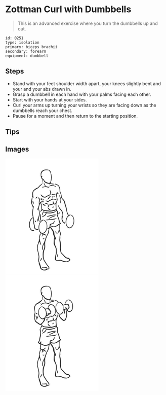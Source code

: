 # Zottman Curl with Dumbbells
> This is an advanced exercise where you turn the dumbbells up and out.

``` 
id: 0251 
type: isolation 
primary: biceps brachii 
secondary: forearm 
equipment: dumbbell 
``` 

## Steps

 - Stand with your feet shoulder width apart, your knees slightly bent and your and your abs drawn in.
 - Grasp a dumbbell in each hand with your palms facing each other.
 - Start with your hands at your sides.
 - Curl your arms up turning your wrists so they are facing down as the dumbbells reach your chest.
 - Pause for a moment and then return to the starting position.

## Tips


## Images

<svg width="221pt" height="275pt" viewBox="0 0 221 275" xmlns="http://www.w3.org/2000/svg">
  <g fill="#FFF">
    <path d="M0 0h221v275H0V0m85.7 30.7c-2.94 3.85-1.68 8.95-1.25 13.37.14 2.17 1.83 3.7 3.06 5.33-.43 3.42.72 7.12-.7 10.35-2.3 1.67-4.87 3.06-6.62 5.35-1.34 1.41-2.29 3.41-4.31 3.94-3.66 1.27-6.59 3.91-9.41 6.45-3.09 3.41-2.62 8.33-2.27 12.57-1.43 5.2-2.82 10.51-2.79 15.95.01 5.25 4.94 9.5 3.61 14.88-1.43 6.65-1.72 13.71.36 20.25-4.17 1.92-6.71 6.02-7.9 10.31-2.28 6.37-1.51 13.94 2.66 19.37 1.92 2.44 6.8 4.27 8.56.68-2.51.04-5.5.3-7.3-1.86-3.73-4.27-3.88-10.47-2.98-15.78.73-4.79 3.68-8.73 7.44-11.62.4 2.52 1.03 5.05.73 7.62-.99 5.5 2 10.54 2.02 16.01.6 4.8 6.54 4.85 10.2 5.45-1.2-3.53-5.7-2.26-8-4.37-1.08-2.88-.54-6.16-1.73-9.04-.92-2.19-1.07-4.54-.85-6.88.67-6.55-2.81-12.59-2.8-19.1-.4-6.08 1.51-11.92 2.3-17.88-.42.36-1.27 1.07-1.7 1.43-1.06-4.15-3.69-8.1-2.87-12.53.54-3.35.96-6.72 1.67-10.04.55.72 1.65 2.15 2.2 2.86-.46-5.02-2.5-10.33-.43-15.23 2.7-4.15 7.38-6.15 11.44-8.61 2.85-3.41 6.18-6.34 9.44-9.33.45-3.78 1.2-7.55.92-11.38 2.08 1.86 2.91 4.59 4.63 6.71 3.24 2.73 7.57 3.93 11.77 3.86.27 2.06 1.07 4.11.67 6.2-3.17 2.69-6.93-.86-10.57-.2.95-3.39-1.9-5.81-3.6-8.35-.17-.14-.51-.41-.68-.55 1.24 2.95 2.31 5.98 3.7 8.87-2.7.54-5.39 1.15-8.04 1.92 2.16 1.39 4.63.28 6.91-.04 3.02-.77 5.94.6 8.85 1.21 2 .22 2.87-1.84 3.84-3.18 2.6-.91 5.25-1.71 8.01-1.91 1.76 1.18 3.5 2.85 5.71 2.97l.19-.48-.02-.58c-1.54-.62-3.06-1.26-4.66-1.68-.23-.52-.71-1.57-.94-2.09-2.74.22-5.38 1.02-7.93 2-.03-1.38-.07-2.76-.12-4.14 3.03 1.01 6.23 1.75 9.4.83-2.39-1.64-5.46-1.24-8.16-1.85 1.56-4.05 2.17-8.38 2.76-12.66.55-4.28-1.24-8.35-1.8-12.52-.39-4.05-4.31-7.07-8.22-7.29-5.05-.86-11.17.04-14.4 4.43m30.51 30.55c3.17-.39 5.94 1.29 8.46 2.98 3.85 3.39 4.29 8.8 4.08 13.61 1.01 3.73 3.56 7.11 3.3 11.17-.71 6.2 6.35 8.85 7.37 14.49 1.65 7.25 4.78 14.13 5.69 21.55.44 3.05 1.85 5.82 3.08 8.6l-1.23.45c.79-.07 2.37-.19 3.15-.25-8.13 6.9-9.56 20.68-2.88 29 2.31 2.59 6.64 3.15 9.33.82 6.22-5.37 7.81-14.54 5.99-22.26-.87-3.4-2.87-7.27-6.61-8.06-1.75-.31-4.21-1.12-5.27.97-1.97-3.9-4.35-7.79-4.6-12.27-.19-6.2-3.09-11.8-4.16-17.84-.71-3.47-2.63-6.52-5.35-8.77-3.22-2.51-2.81-6.88-3.75-10.46-.6-3.42-3.14-6.33-2.71-9.95.15-3.4-.49-6.87-2.5-9.68-1.62-3.4-5.55-4.34-8.68-5.77-.9.56-1.8 1.12-2.71 1.67m-10.92 12.52c.32 3.82 2.58 7.5.63 11.26-3.67 1.01-6.75 3.16-9.99 5.01-4.78 2.23-8.3-2.54-11.72-5.02-.02 3.98 4.48 6.39 7.83 7.34 4.83 1.13 7.57-3.59 11.81-4.59 3.24-.6 3.89-4.24 5.2-6.73-.96-2.56-1.96-5.16-3.76-7.27m14.76 11.45c.45 4.64 2.53 9.13 1.83 13.84-.66 2.73-2.24 5.1-3.59 7.52l-2.81.27c-.53-2.43-1.51-4.72-2.61-6.94.09 2.73.07 5.49-.91 8.08-3.04-.03-6.26-.21-8.74 1.87-.99-.56-1.98-1.12-2.96-1.68-.09.5-.25 1.52-.34 2.02l1.1-1.1c.09 1.26.17 2.51.24 3.77l-1.42-.22c1.16.88 2.35 1.75 3.54 2.6-.33-1.36-.66-2.72-1.02-4.07 3.72-.87 7.73-.84 11.11-2.82 1.16-.7 2.46.28 3.67.42.48-.46 1.44-1.37 1.93-1.82.08 4.28.7 8.53.89 12.81-4.17 2.35-8.99 2.8-13.52 4.06.17-.63.53-1.91.71-2.55-2.83-1.39-4.58-4.03-6.65-6.27.01 3.31 2.58 7.41 6.21 7.04-.68.51-1.36 1.02-2.05 1.53-5.7-2.08-12.92.38-17.49-4.39-.25-4.82-.02-9.87-2.61-14.17.49-.52.98-1.04 1.49-1.55 1.96-.04 3.93-.08 5.89-.02-.77-.9-1.54-1.8-2.32-2.68-1.71 1.24-3.66 1.05-5.56.5l.67 1.5c-.68.12-2.04.36-2.71.48.8 2.72 2.35 5.13 3.17 7.84.39 3.04.07 6.13.64 9.16-1.21 2.43-2.65 4.73-3.93 7.12 1.62-1.47 3.13-3.09 5.03-4.21-.19-.52-.56-1.56-.74-2.08 5.43 4.33 12.54 3.31 18.95 4.6 4.9 0 9.76-1.49 14.38-3.06 1.13 1.17 2.3 2.29 3.51 3.39-.01 2.84-.65 5.6-1.15 8.38 1.23 2.18 2.21 4.49 3.17 6.8 1.84 3.96 1.23 8.76 4.2 12.23-4.12 1.68-6.96 5.56-11.35 6.7-3.53 1.41-7.12-.36-10.57-1.08 1.47 2.15 4.02 3.54 6.66 3.38 5.3.01 10.11-2.79 14.03-6.14.13 4.53.35 9.06.57 13.59l-1.92-.36c-.6 2.28-1.07 4.77-2.85 6.48-3.11.35-4.2-3.13-5.6-5.23.54 2.33.98 5.36 3.31 6.58 3.36.75 5.1-2.85 6.44-5.24 1.09 2.26 2.65 4.7 1.68 7.31-1.39 4.42-.92 9.07-1.61 13.6.85 5.3 2.02 10.62 1.49 16.03-.64 4.96.71 9.84 2.05 14.56 2.2 2.71 5.25 4.69 7.17 7.68 2.47 3.67 6.63 6.07 11.1 6.06.79 1.03 1.56 2.07 2.32 3.13-2.02 1.1-3.94 2.48-6.19 3.1-2.51-.23-5.02-.54-7.51-.92-2.76-1.02-5.38-2.93-8.47-2.56-3.32.33-6.69.88-9.91-.29-.11-3.9-.25-7.89.87-11.67 1.43-4.57 1.04-9.46.68-14.16-.17-3.34-2.27-6.09-3.35-9.15-1.21-5.05-1.7-10.27-1.24-15.46.44.6 1.31 1.79 1.74 2.39.36-.19 1.09-.57 1.45-.76.12-4.69-3.93-8.22-3.82-12.93-.05-6.31-5.14-10.81-8.31-15.79-.31-.04-.93-.11-1.23-.14.06-1.64.2-3.27.4-4.88.95-.77 2.01-1.36 3.05-1.99 4.83.53 6.36-4.93 6.98-8.7-1.71 1.98-3.1 4.22-4.4 6.49-2.46.49-4.86 1.26-7.25 2.05-.5 2.43-.33 5.02-1.22 7.34-1.61 1.54-3.71 2.4-5.58 3.56 1.21-6.06.9-12.99-3.05-18.04-1.54-2.25-4.51-2.36-6.85-3.21-7.48 2.86-10.38 11.82-10.08 19.21-.1 6.04 2.79 13.86 9.72 14.51-1.42 2.06-2.12 4.49-1.75 6.99.52-1.15 1.02-2.32 1.51-3.49 1.81-.48 3.63-.97 5.43-1.52.83 1.05 1.69 2.08 2.58 3.11-.56-1.95-1.28-3.84-2.04-5.71-1.34.68-2.7 1.33-4.06 1.97-.57-.57-1.15-1.13-1.72-1.69 5.73-.8 8.66-6.41 10.23-11.37 1.4-.01 2.81-.03 4.21-.08-1.04 4.53-1.38 9.38-3.84 13.44-4.26 6.76-4.91 15.13-9.18 21.89-2.5 4.37-2.65 9.53-2.67 14.43 2.45-.73 1.55-3.51 1.84-5.42-.09-3.46 1.43-6.67 3-9.66.17 2.52.48 5.06.43 7.61-.13 4.97-3.74 9.08-3.72 14.08-.64 7.64-.12 16.04 4.91 22.25 2.53 5.42 7.52 9.17 9.74 14.77-1.38.18-2.77.29-4.16.34-.47-1.21-.96-2.41-1.46-3.61-3.23.44-6.46.94-9.73.68-.51.33-1.52.99-2.02 1.32 3.56.67 7.19.65 10.74-.1.5.79.99 1.58 1.48 2.39-4.15 3.08-11.17 2.33-13.37-2.68-.88-5.99-4.12-11.28-5.15-17.23.24-3.58 1.3-7.15.61-10.74-.55-6.32-3.43-12.18-3.73-18.52-.07-5.3 1.92-10.31 3.94-15.11 1.58 2.73 1.87 6.34 4.54 8.34-1.44-5.33-3.12-10.62-3.79-16.12.18-3.72 1.82-7.13 2.55-10.72-.23-.46-.68-1.4-.9-1.87-2.84 5.75-2.99 12.2-3.62 18.44-1.61 5.33-3.92 10.54-4.51 16.13.47 6.81 3.27 13.2 3.98 19.97.58 4.98-2.17 9.98.44 14.68-.81 4.7 3.34 8.42 2.97 13.18 2.71 6.19 12.7 8.39 17.62 3.62l4.22-.48c.08-1.61.12-3.22.11-4.82-1.74-2.42-3.29-4.99-5.43-7.08-2.28-3.07-3.84-6.62-6.16-9.66-2.57-5.8-1.98-12.37-1.4-18.51.34-3.53 2.27-6.59 3.15-9.96.67-4.32-.17-8.69.07-13.03.63-5.03 2.79-9.68 4.14-14.53 1.77-3.29 4.02-6.42 4.58-10.22 1.24-3.6-.18-7.98 2.84-10.86 2.28 2.7 4.03 5.77 5.9 8.75 1.93 2.89.68 6.7 2.26 9.73.79 1.99 2.42 3.92 1.66 6.18-.97 4.41-1.19 8.94-1.25 13.45 1.32 5.06 5.11 9.27 5.49 14.63 1.47 8.14-3.46 15.72-2.16 23.9 3.18 2.62 7.28 2.29 11.12 1.87 4.42-.75 7.53 3.62 11.88 3.27 4.92.75 10.73-.84 13.45-5.24-1.17-1.56-2.21-3.29-3.78-4.49-2.29-.63-4.91-.44-6.8-2.1-3.82-2.86-6.18-7.22-10.27-9.8-3.54-9.45-.15-19.87-3.18-29.43-.67-2.08-.17-4.25.26-6.32-1.24-3.01.34-5.92.93-8.85.74-3.15-2.03-5.74-1.76-8.84.2-4.65-.09-9.31-.94-13.89 1.12-.61 2.23-1.23 3.34-1.86-.94-1.49-1.92-2.93-3.01-4.3-.6-6.02-3.65-11.3-5.37-17 .21-2.63 2.06-5.32.75-7.92-1.27-1.77-3.42-3.26-2.87-5.75-.16-.36-.46-1.08-.61-1.44 0-3.96-.29-7.93.09-11.88.64-2.76 2.08-5.25 2.73-8.01-.34-5.04-2.85-9.94-1.5-15.07 1.34.55 2.69 1.1 4.04 1.64l-.24-1.5c-1.48-1.11-2.61-2.54-3.39-4.22-.87 2.16-1.78 4.29-2.77 6.4m-10.93-2.19c.04.38.13 1.16.18 1.54 3.08 2.8 7.26.86 10.66-.13-1.89-1.53-4.12-.24-6.13.19-1.57-.56-3.11-1.18-4.71-1.6m21.82 13.93c-.06 3.26-.85 6.47-.63 9.74 4.22-6.8.86-14.59-2.19-21.07-.38 4.05 2.13 7.49 2.82 11.33m-17.42-8.46c-1.13 1.01-2.35 1.94-3.84 2.34.68.43 1.37.86 2.06 1.3.16.83.49 2.49.66 3.32-2.38.88-5.1 1.23-6.85 3.27-.49.1-1.45.31-1.94.42-.71.78-1.45 1.54-2.21 2.26-2.01-.58-3.81-1.66-5.7-2.5 1.03 2.53 3.35 3.9 5.86 4.65 1.27-1.78 3.02-3.02 5.02-3.85 2.16-1.13 4.48-1.87 6.67-2.93 2.79.33 5.58.7 8.36 1.09-2-2.52-5.16-2.81-8.14-2.44-.01-1.76-.97-3.2-1.99-4.54 1.04-.52 2.07-1.04 3.09-1.58 1.21.4 2.42.78 3.63 1.17-.86-.82-1.72-1.62-2.59-2.43-.52.12-1.56.34-2.09.45m-14.45 8.61c1.56-.7 3.08-1.49 4.61-2.27 1.26-2.28 2.91-4.29 4.61-6.25-4.83.24-5.81 5.96-9.22 8.52m-26.43-5.37c-.22 1.15-.39 2.32-.51 3.49 1.72-1.55 3.48-3.05 5.01-4.78-1.52.33-3.08.63-4.5 1.29m5.56.64c.07 2.31 2.32 4.17 1.61 6.6-.53 3.32-.4 6.66-.3 10 .14 4.9-3.93 8.69-3.82 13.61.54-.9 1.62-2.69 2.16-3.59 2.64 5.95 2.89 13 .63 19.11-1.27 4.47-.26 9.77 2.85 13.28-.22-3.5-1.62-6.84-1.54-10.37.47-3.37 2.09-6.56 1.81-10.03.14-4.76-.99-9.42-2.59-13.87 1.65-3.35 1.88-7.16 3.34-10.56-.32-.46-.97-1.37-1.29-1.83.22-3.19 1.19-6.47.26-9.63-.44-1.42-1.19-3.84-3.12-2.72m5.65 2.49c.05.7.16 2.12.21 2.83 2.74 1.76 5.89 1.52 8.9.62-.6-.58-1.19-1.15-1.78-1.73-2.32 1.22-5.18 1.05-6.38-1.62.84-.22 2.51-.67 3.35-.89-1.53-1.22-2.98-.22-4.3.79m-17.37 13.62c1.1-2.87 1.2-6.54-1.86-8.27.16 2.8.02 5.95 1.86 8.27m28.05-2.89c.07.41.19 1.22.25 1.63 2.35.75 4.9.47 5.93-2.1-2.06.18-4.11.36-6.18.47m1.66 5.2c-2.63-1.25-5.16-2.69-7.64-4.22-.28 3.74 4.67 6.41 7.64 4.22m31.65 7.34c2.12 2.62 4.59 5 6.2 8 1.52 3.29 1.81 7.05 1.33 10.62-.42-.07-1.27-.2-1.69-.27.28 2.18-.23 4.34-.37 6.51.5 2.74 1.47 5.43 2.82 7.86 1.66 1.13 3.46 2.08 4.87 3.55.47-.83.93-1.66 1.4-2.49-1.41-.54-2.82-1.05-4.24-1.54-.94-2.19-1.89-4.37-3.04-6.45.46-4.34 2.61-8.45 1.93-12.91-.11-5.55-4.13-9.71-7.61-13.58-1.66-2.8-2.94-5.83-4.83-8.5.6 3.2 1.6 6.38 3.23 9.2m-15.31-1.16c1.2-.39 2.37-1.89 1.93-3.18-1.53-.91-3.86 2.52-1.93 3.18m-13.65 10.61c-3.05-.82-6.07-1.71-9.16-2.33-1.29 3.02-3.36 6.29-1.69 9.59.72-2.72 1.48-5.43 2.7-7.97 1.86.58 3.73 1.12 5.6 1.67-.69 1.73-1.29 3.65-2.8 4.87-2.28 1.99-5.59 2.77-7.16 5.53 4.72-1.64 10.93-3.86 11.25-9.76 3.68.84 7.5 1.15 11.22.41 4.15-.93 9.1-1.32 11.54-5.33-6.74 2.79-14.2 4.68-21.5 3.32m26.06 4.72c2.07-1.4 5.22-2.56 5.2-5.51-2.35 1.15-4.45 2.9-5.2 5.51m-42.36-2.05c.28 6.13-.13 12.23-.41 18.35 1.47-2.27 2.43-4.89 2.24-7.62-.18-3.59.56-7.67-1.83-10.73m19.2 5.53c-1.45.35-2.52 1.41-3.59 2.37 5.66-.85 11.04-3.03 16.73-3.64 1.71-.32 4.18.43 4.84-1.87-6.12-.06-12.19 1.23-17.98 3.14m.57 7.17c3.07-.99 5.75-2.84 8.75-3.99 3.01-1.33 6.42-1.99 8.86-4.34-6.35 1.19-13.16 3.42-17.61 8.33m-6.78 2.09c4.28 2.33 8.97-.35 13.48-.06 4.44-.56 9.83-.06 12.84-4.07-8.55 2.64-17.6 2.31-26.32 4.13m-19.99-2.88c-.23 2.83.39 5.57 1.89 7.99-.14-2.71-.51-5.39-.85-8.08-.26.03-.78.07-1.04.09m-4.79 4.96c-.71.95-.72 2.88.48 3.45 1.9-.14 1.46-4.37-.48-3.45m18.25 41.77c.01.59.04 1.79.05 2.39 1.53-.2 3.09-.49 4.28-1.56-1.44-.31-2.88-.58-4.33-.83m34.42 37.15c-.93 3.09-.75 6.51 2 8.57-.33-1.53-.74-3.04-1.15-4.54.03-1.4-.04-2.82-.85-4.03M82.4 242.98c2.2-1.01 3.42-3.13 4.05-5.38.56-.97 1.1-1.94 1.62-2.92-3.71.89-4.5 5.2-5.67 8.3z"/>
    <path d="M88.68 30.7c3.57-3.31 8.75-3.27 13.31-3.07 2.98 2.28 5.59 5.24 5.58 9.22 2.12 6.22 1.15 12.83-.86 18.93-2.44 4.1-7.1.75-10.26-.48-2.69-.82-3.78-3.5-5.1-5.69-1.68-1.42-3.57-2.59-5.05-4.25.58-1.41 1.16-2.82 1.73-4.24-.7.12-2.1.36-2.79.48-.29-3.87.26-8.27 3.44-10.9zM147.3 139.44c1.76-2.81 4.82-4.31 7.55-5.98 2.52 1.73 5.16 3.7 6.04 6.79 2.17 6.51 1.3 14.28-2.95 19.77-1.75 2.13-4.78 4.22-7.56 2.7-3.67-1.78-5.32-5.96-5.62-9.8-.34-4.58.09-9.48 2.54-13.48zM90.42 145.72c3.28 1.71 6.09 4.42 6.98 8.13 1.51 6.01.95 12.87-2.52 18.14-1.98 2.88-5.81 5.36-9.3 3.56-3.89-2.39-5.02-7.29-5.3-11.53.03-4.51.81-9.27 3.5-13.01 1.66-2.37 4.24-3.79 6.64-5.29z"/>
  </g>
  <g fill="#333">
    <path d="M85.7 30.7c3.23-4.39 9.35-5.29 14.4-4.43 3.91.22 7.83 3.24 8.22 7.29.56 4.17 2.35 8.24 1.8 12.52-.59 4.28-1.2 8.61-2.76 12.66 2.7.61 5.77.21 8.16 1.85-3.17.92-6.37.18-9.4-.83.05 1.38.09 2.76.12 4.14 2.55-.98 5.19-1.78 7.93-2 .23.52.71 1.57.94 2.09 1.6.42 3.12 1.06 4.66 1.68l.02.58-.19.48c-2.21-.12-3.95-1.79-5.71-2.97-2.76.2-5.41 1-8.01 1.91-.97 1.34-1.84 3.4-3.84 3.18-2.91-.61-5.83-1.98-8.85-1.21-2.28.32-4.75 1.43-6.91.04 2.65-.77 5.34-1.38 8.04-1.92-1.39-2.89-2.46-5.92-3.7-8.87.17.14.51.41.68.55 1.7 2.54 4.55 4.96 3.6 8.35 3.64-.66 7.4 2.89 10.57.2.4-2.09-.4-4.14-.67-6.2-4.2.07-8.53-1.13-11.77-3.86-1.72-2.12-2.55-4.85-4.63-6.71.28 3.83-.47 7.6-.92 11.38-3.26 2.99-6.59 5.92-9.44 9.33-4.06 2.46-8.74 4.46-11.44 8.61-2.07 4.9-.03 10.21.43 15.23-.55-.71-1.65-2.14-2.2-2.86-.71 3.32-1.13 6.69-1.67 10.04-.82 4.43 1.81 8.38 2.87 12.53.43-.36 1.28-1.07 1.7-1.43-.79 5.96-2.7 11.8-2.3 17.88-.01 6.51 3.47 12.55 2.8 19.1-.22 2.34-.07 4.69.85 6.88 1.19 2.88.65 6.16 1.73 9.04 2.3 2.11 6.8.84 8 4.37-3.66-.6-9.6-.65-10.2-5.45-.02-5.47-3.01-10.51-2.02-16.01.3-2.57-.33-5.1-.73-7.62-3.76 2.89-6.71 6.83-7.44 11.62-.9 5.31-.75 11.51 2.98 15.78 1.8 2.16 4.79 1.9 7.3 1.86-1.76 3.59-6.64 1.76-8.56-.68-4.17-5.43-4.94-13-2.66-19.37 1.19-4.29 3.73-8.39 7.9-10.31-2.08-6.54-1.79-13.6-.36-20.25 1.33-5.38-3.6-9.63-3.61-14.88-.03-5.44 1.36-10.75 2.79-15.95-.35-4.24-.82-9.16 2.27-12.57 2.82-2.54 5.75-5.18 9.41-6.45 2.02-.53 2.97-2.53 4.31-3.94 1.75-2.29 4.32-3.68 6.62-5.35 1.42-3.23.27-6.93.7-10.35-1.23-1.63-2.92-3.16-3.06-5.33-.43-4.42-1.69-9.52 1.25-13.37m2.98 0c-3.18 2.63-3.73 7.03-3.44 10.9.69-.12 2.09-.36 2.79-.48-.57 1.42-1.15 2.83-1.73 4.24 1.48 1.66 3.37 2.83 5.05 4.25 1.32 2.19 2.41 4.87 5.1 5.69 3.16 1.23 7.82 4.58 10.26.48 2.01-6.1 2.98-12.71.86-18.93.01-3.98-2.6-6.94-5.58-9.22-4.56-.2-9.74-.24-13.31 3.07z"/>
    <path d="M116.21 61.25c.91-.55 1.81-1.11 2.71-1.67 3.13 1.43 7.06 2.37 8.68 5.77 2.01 2.81 2.65 6.28 2.5 9.68-.43 3.62 2.11 6.53 2.71 9.95.94 3.58.53 7.95 3.75 10.46 2.72 2.25 4.64 5.3 5.35 8.77 1.07 6.04 3.97 11.64 4.16 17.84.25 4.48 2.63 8.37 4.6 12.27 1.06-2.09 3.52-1.28 5.27-.97 3.74.79 5.74 4.66 6.61 8.06 1.82 7.72.23 16.89-5.99 22.26-2.69 2.33-7.02 1.77-9.33-.82-6.68-8.32-5.25-22.1 2.88-29-.78.06-2.36.18-3.15.25l1.23-.45c-1.23-2.78-2.64-5.55-3.08-8.6-.91-7.42-4.04-14.3-5.69-21.55-1.02-5.64-8.08-8.29-7.37-14.49.26-4.06-2.29-7.44-3.3-11.17.21-4.81-.23-10.22-4.08-13.61-2.52-1.69-5.29-3.37-8.46-2.98m31.09 78.19c-2.45 4-2.88 8.9-2.54 13.48.3 3.84 1.95 8.02 5.62 9.8 2.78 1.52 5.81-.57 7.56-2.7 4.25-5.49 5.12-13.26 2.95-19.77-.88-3.09-3.52-5.06-6.04-6.79-2.73 1.67-5.79 3.17-7.55 5.98zM105.29 73.77c1.8 2.11 2.8 4.71 3.76 7.27-1.31 2.49-1.96 6.13-5.2 6.73-4.24 1-6.98 5.72-11.81 4.59-3.35-.95-7.85-3.36-7.83-7.34 3.42 2.48 6.94 7.25 11.72 5.02 3.24-1.85 6.32-4 9.99-5.01 1.95-3.76-.31-7.44-.63-11.26z"/>
    <path d="M120.05 85.22c.99-2.11 1.9-4.24 2.77-6.4.78 1.68 1.91 3.11 3.39 4.22l.24 1.5c-1.35-.54-2.7-1.09-4.04-1.64-1.35 5.13 1.16 10.03 1.5 15.07-.65 2.76-2.09 5.25-2.73 8.01-.38 3.95-.09 7.92-.09 11.88.15.36.45 1.08.61 1.44-.55 2.49 1.6 3.98 2.87 5.75 1.31 2.6-.54 5.29-.75 7.92 1.72 5.7 4.77 10.98 5.37 17 1.09 1.37 2.07 2.81 3.01 4.3-1.11.63-2.22 1.25-3.34 1.86.85 4.58 1.14 9.24.94 13.89-.27 3.1 2.5 5.69 1.76 8.84-.59 2.93-2.17 5.84-.93 8.85-.43 2.07-.93 4.24-.26 6.32 3.03 9.56-.36 19.98 3.18 29.43 4.09 2.58 6.45 6.94 10.27 9.8 1.89 1.66 4.51 1.47 6.8 2.1 1.57 1.2 2.61 2.93 3.78 4.49-2.72 4.4-8.53 5.99-13.45 5.24-4.35.35-7.46-4.02-11.88-3.27-3.84.42-7.94.75-11.12-1.87-1.3-8.18 3.63-15.76 2.16-23.9-.38-5.36-4.17-9.57-5.49-14.63.06-4.51.28-9.04 1.25-13.45.76-2.26-.87-4.19-1.66-6.18-1.58-3.03-.33-6.84-2.26-9.73-1.87-2.98-3.62-6.05-5.9-8.75-3.02 2.88-1.6 7.26-2.84 10.86-.56 3.8-2.81 6.93-4.58 10.22-1.35 4.85-3.51 9.5-4.14 14.53-.24 4.34.6 8.71-.07 13.03-.88 3.37-2.81 6.43-3.15 9.96-.58 6.14-1.17 12.71 1.4 18.51 2.32 3.04 3.88 6.59 6.16 9.66 2.14 2.09 3.69 4.66 5.43 7.08.01 1.6-.03 3.21-.11 4.82l-4.22.48c-4.92 4.77-14.91 2.57-17.62-3.62.37-4.76-3.78-8.48-2.97-13.18-2.61-4.7.14-9.7-.44-14.68-.71-6.77-3.51-13.16-3.98-19.97.59-5.59 2.9-10.8 4.51-16.13.63-6.24.78-12.69 3.62-18.44.22.47.67 1.41.9 1.87-.73 3.59-2.37 7-2.55 10.72.67 5.5 2.35 10.79 3.79 16.12-2.67-2-2.96-5.61-4.54-8.34-2.02 4.8-4.01 9.81-3.94 15.11.3 6.34 3.18 12.2 3.73 18.52.69 3.59-.37 7.16-.61 10.74 1.03 5.95 4.27 11.24 5.15 17.23 2.2 5.01 9.22 5.76 13.37 2.68-.49-.81-.98-1.6-1.48-2.39-3.55.75-7.18.77-10.74.1.5-.33 1.51-.99 2.02-1.32 3.27.26 6.5-.24 9.73-.68.5 1.2.99 2.4 1.46 3.61 1.39-.05 2.78-.16 4.16-.34-2.22-5.6-7.21-9.35-9.74-14.77-5.03-6.21-5.55-14.61-4.91-22.25-.02-5 3.59-9.11 3.72-14.08.05-2.55-.26-5.09-.43-7.61-1.57 2.99-3.09 6.2-3 9.66-.29 1.91.61 4.69-1.84 5.42.02-4.9.17-10.06 2.67-14.43 4.27-6.76 4.92-15.13 9.18-21.89 2.46-4.06 2.8-8.91 3.84-13.44-1.4.05-2.81.07-4.21.08-1.57 4.96-4.5 10.57-10.23 11.37.57.56 1.15 1.12 1.72 1.69 1.36-.64 2.72-1.29 4.06-1.97.76 1.87 1.48 3.76 2.04 5.71-.89-1.03-1.75-2.06-2.58-3.11-1.8.55-3.62 1.04-5.43 1.52-.49 1.17-.99 2.34-1.51 3.49-.37-2.5.33-4.93 1.75-6.99-6.93-.65-9.82-8.47-9.72-14.51-.3-7.39 2.6-16.35 10.08-19.21 2.34.85 5.31.96 6.85 3.21 3.95 5.05 4.26 11.98 3.05 18.04 1.87-1.16 3.97-2.02 5.58-3.56.89-2.32.72-4.91 1.22-7.34 2.39-.79 4.79-1.56 7.25-2.05 1.3-2.27 2.69-4.51 4.4-6.49-.62 3.77-2.15 9.23-6.98 8.7-1.04.63-2.1 1.22-3.05 1.99-.2 1.61-.34 3.24-.4 4.88.3.03.92.1 1.23.14 3.17 4.98 8.26 9.48 8.31 15.79-.11 4.71 3.94 8.24 3.82 12.93-.36.19-1.09.57-1.45.76-.43-.6-1.3-1.79-1.74-2.39-.46 5.19.03 10.41 1.24 15.46 1.08 3.06 3.18 5.81 3.35 9.15.36 4.7.75 9.59-.68 14.16-1.12 3.78-.98 7.77-.87 11.67 3.22 1.17 6.59.62 9.91.29 3.09-.37 5.71 1.54 8.47 2.56 2.49.38 5 .69 7.51.92 2.25-.62 4.17-2 6.19-3.1-.76-1.06-1.53-2.1-2.32-3.13-4.47.01-8.63-2.39-11.1-6.06-1.92-2.99-4.97-4.97-7.17-7.68-1.34-4.72-2.69-9.6-2.05-14.56.53-5.41-.64-10.73-1.49-16.03.69-4.53.22-9.18 1.61-13.6.97-2.61-.59-5.05-1.68-7.31-1.34 2.39-3.08 5.99-6.44 5.24-2.33-1.22-2.77-4.25-3.31-6.58 1.4 2.1 2.49 5.58 5.6 5.23 1.78-1.71 2.25-4.2 2.85-6.48l1.92.36c-.22-4.53-.44-9.06-.57-13.59-3.92 3.35-8.73 6.15-14.03 6.14-2.64.16-5.19-1.23-6.66-3.38 3.45.72 7.04 2.49 10.57 1.08 4.39-1.14 7.23-5.02 11.35-6.7-2.97-3.47-2.36-8.27-4.2-12.23-.96-2.31-1.94-4.62-3.17-6.8.5-2.78 1.14-5.54 1.15-8.38-1.21-1.1-2.38-2.22-3.51-3.39-4.62 1.57-9.48 3.06-14.38 3.06-6.41-1.29-13.52-.27-18.95-4.6.18.52.55 1.56.74 2.08-1.9 1.12-3.41 2.74-5.03 4.21 1.28-2.39 2.72-4.69 3.93-7.12-.57-3.03-.25-6.12-.64-9.16-.82-2.71-2.37-5.12-3.17-7.84.67-.12 2.03-.36 2.71-.48l-.67-1.5c1.9.55 3.85.74 5.56-.5.78.88 1.55 1.78 2.32 2.68-1.96-.06-3.93-.02-5.89.02-.51.51-1 1.03-1.49 1.55 2.59 4.3 2.36 9.35 2.61 14.17 4.57 4.77 11.79 2.31 17.49 4.39.69-.51 1.37-1.02 2.05-1.53-3.63.37-6.2-3.73-6.21-7.04 2.07 2.24 3.82 4.88 6.65 6.27-.18.64-.54 1.92-.71 2.55 4.53-1.26 9.35-1.71 13.52-4.06-.19-4.28-.81-8.53-.89-12.81-.49.45-1.45 1.36-1.93 1.82-1.21-.14-2.51-1.12-3.67-.42-3.38 1.98-7.39 1.95-11.11 2.82.36 1.35.69 2.71 1.02 4.07-1.19-.85-2.38-1.72-3.54-2.6l1.42.22c-.07-1.26-.15-2.51-.24-3.77l-1.1 1.1c.09-.5.25-1.52.34-2.02.98.56 1.97 1.12 2.96 1.68 2.48-2.08 5.7-1.9 8.74-1.87.98-2.59 1-5.35.91-8.08 1.1 2.22 2.08 4.51 2.61 6.94l2.81-.27c1.35-2.42 2.93-4.79 3.59-7.52.7-4.71-1.38-9.2-1.83-13.84m-29.63 60.5c-2.4 1.5-4.98 2.92-6.64 5.29-2.69 3.74-3.47 8.5-3.5 13.01.28 4.24 1.41 9.14 5.3 11.53 3.49 1.8 7.32-.68 9.3-3.56 3.47-5.27 4.03-12.13 2.52-18.14-.89-3.71-3.7-6.42-6.98-8.13z"/>
    <path d="M109.12 83.03c1.6.42 3.14 1.04 4.71 1.6 2.01-.43 4.24-1.72 6.13-.19-3.4.99-7.58 2.93-10.66.13-.05-.38-.14-1.16-.18-1.54zM130.94 96.96c-.69-3.84-3.2-7.28-2.82-11.33 3.05 6.48 6.41 14.27 2.19 21.07-.22-3.27.57-6.48.63-9.74zM113.52 88.5c.53-.11 1.57-.33 2.09-.45.87.81 1.73 1.61 2.59 2.43-1.21-.39-2.42-.77-3.63-1.17-1.02.54-2.05 1.06-3.09 1.58 1.02 1.34 1.98 2.78 1.99 4.54 2.98-.37 6.14-.08 8.14 2.44-2.78-.39-5.57-.76-8.36-1.09-2.19 1.06-4.51 1.8-6.67 2.93-2 .83-3.75 2.07-5.02 3.85-2.51-.75-4.83-2.12-5.86-4.65 1.89.84 3.69 1.92 5.7 2.5.76-.72 1.5-1.48 2.21-2.26.49-.11 1.45-.32 1.94-.42 1.75-2.04 4.47-2.39 6.85-3.27-.17-.83-.5-2.49-.66-3.32-.69-.44-1.38-.87-2.06-1.3 1.49-.4 2.71-1.33 3.84-2.34z"/>
    <path d="M99.07 97.11c3.41-2.56 4.39-8.28 9.22-8.52-1.7 1.96-3.35 3.97-4.61 6.25-1.53.78-3.05 1.57-4.61 2.27zM72.64 91.74c1.42-.66 2.98-.96 4.5-1.29-1.53 1.73-3.29 3.23-5.01 4.78.12-1.17.29-2.34.51-3.49zM78.2 92.38c1.93-1.12 2.68 1.3 3.12 2.72.93 3.16-.04 6.44-.26 9.63.32.46.97 1.37 1.29 1.83-1.46 3.4-1.69 7.21-3.34 10.56 1.6 4.45 2.73 9.11 2.59 13.87.28 3.47-1.34 6.66-1.81 10.03-.08 3.53 1.32 6.87 1.54 10.37-3.11-3.51-4.12-8.81-2.85-13.28 2.26-6.11 2.01-13.16-.63-19.11-.54.9-1.62 2.69-2.16 3.59-.11-4.92 3.96-8.71 3.82-13.61-.1-3.34-.23-6.68.3-10 .71-2.43-1.54-4.29-1.61-6.6zM83.85 94.87c1.32-1.01 2.77-2.01 4.3-.79-.84.22-2.51.67-3.35.89 1.2 2.67 4.06 2.84 6.38 1.62.59.58 1.18 1.15 1.78 1.73-3.01.9-6.16 1.14-8.9-.62-.05-.71-.16-2.13-.21-2.83zM66.48 108.49c-1.84-2.32-1.7-5.47-1.86-8.27 3.06 1.73 2.96 5.4 1.86 8.27zM94.53 105.6c2.07-.11 4.12-.29 6.18-.47-1.03 2.57-3.58 2.85-5.93 2.1-.06-.41-.18-1.22-.25-1.63zM96.19 110.8c-2.97 2.19-7.92-.48-7.64-4.22 2.48 1.53 5.01 2.97 7.64 4.22zM127.84 118.14c-1.63-2.82-2.63-6-3.23-9.2 1.89 2.67 3.17 5.7 4.83 8.5 3.48 3.87 7.5 8.03 7.61 13.58.68 4.46-1.47 8.57-1.93 12.91 1.15 2.08 2.1 4.26 3.04 6.45 1.42.49 2.83 1 4.24 1.54-.47.83-.93 1.66-1.4 2.49-1.41-1.47-3.21-2.42-4.87-3.55a25.86 25.86 0 0 1-2.82-7.86c.14-2.17.65-4.33.37-6.51.42.07 1.27.2 1.69.27.48-3.57.19-7.33-1.33-10.62-1.61-3-4.08-5.38-6.2-8zM112.53 116.98c-1.93-.66.4-4.09 1.93-3.18.44 1.29-.73 2.79-1.93 3.18zM98.88 127.59c7.3 1.36 14.76-.53 21.5-3.32-2.44 4.01-7.39 4.4-11.54 5.33-3.72.74-7.54.43-11.22-.41-.32 5.9-6.53 8.12-11.25 9.76 1.57-2.76 4.88-3.54 7.16-5.53 1.51-1.22 2.11-3.14 2.8-4.87-1.87-.55-3.74-1.09-5.6-1.67-1.22 2.54-1.98 5.25-2.7 7.97-1.67-3.3.4-6.57 1.69-9.59 3.09.62 6.11 1.51 9.16 2.33z"/>
    <path d="M124.94 132.31c.75-2.61 2.85-4.36 5.2-5.51.02 2.95-3.13 4.11-5.2 5.51zM82.58 130.26c2.39 3.06 1.65 7.14 1.83 10.73.19 2.73-.77 5.35-2.24 7.62.28-6.12.69-12.22.41-18.35zM101.78 135.79c5.79-1.91 11.86-3.2 17.98-3.14-.66 2.3-3.13 1.55-4.84 1.87-5.69.61-11.07 2.79-16.73 3.64 1.07-.96 2.14-2.02 3.59-2.37zM102.35 142.96c4.45-4.91 11.26-7.14 17.61-8.33-2.44 2.35-5.85 3.01-8.86 4.34-3 1.15-5.68 3-8.75 3.99zM95.57 145.05c8.72-1.82 17.77-1.49 26.32-4.13-3.01 4.01-8.4 3.51-12.84 4.07-4.51-.29-9.2 2.39-13.48.06zM75.58 142.17c.26-.02.78-.06 1.04-.09.34 2.69.71 5.37.85 8.08-1.5-2.42-2.12-5.16-1.89-7.99zM70.79 147.13c1.94-.92 2.38 3.31.48 3.45-1.2-.57-1.19-2.5-.48-3.45zM89.04 188.9c1.45.25 2.89.52 4.33.83-1.19 1.07-2.75 1.36-4.28 1.56-.01-.6-.04-1.8-.05-2.39zM123.46 226.05c.81 1.21.88 2.63.85 4.03.41 1.5.82 3.01 1.15 4.54-2.75-2.06-2.93-5.48-2-8.57zM82.4 242.98c1.17-3.1 1.96-7.41 5.67-8.3-.52.98-1.06 1.95-1.62 2.92-.63 2.25-1.85 4.37-4.05 5.38z"/>
  </g>
</svg>

<svg width="221pt" height="275pt" viewBox="0 0 221 275" xmlns="http://www.w3.org/2000/svg">
  <g fill="#FFF">
    <path d="M0 0h221v275H0V0m85.29 31.35c-2.91 4.7-.7 10.37-.27 15.45.91 1.04 1.83 2.08 2.74 3.12-.3 3.22.22 6.73-1.1 9.72-3.97 1.47-6.52 5.08-10.36 6.78-4.44 2.05-7.33 6.64-7.93 11.41-1.1 4.13 2.27 7.92 1.27 12.04-1.66 6.48-1.6 13.46.72 19.77 1.66 3.33 5.61 4.38 8.16 6.88 1.98 2.16 4.98 1.93 7.65 1.85-.32 3.06-1.96 5.66-3.62 8.16-1.86 2.65-.36 5.91.13 8.75 1.35 5.88-1.87 11.42-1.98 17.26 0 2.95-2 5.2-3.43 7.6 1.24 1.41 2.48 2.82 3.74 4.22.49-.35 1.48-1.05 1.97-1.4-.46 3.43-.4 6.89-.06 10.32-.42.05-1.26.14-1.68.19.48.6.98 1.2 1.47 1.79.22.63.67 1.88.89 2.51l-1.2-.33c-2.06 5.59-2.41 11.52-2.95 17.39-1.61 5.34-3.92 10.56-4.52 16.15.45 6.81 3.26 13.21 3.96 19.98.59 4.98-2.15 9.98.45 14.69-.76 4.72 3.32 8.47 2.99 13.25 2.77 6.15 12.68 8.28 17.61 3.56 1.4-.15 2.8-.31 4.2-.47.09-1.6.13-3.19.13-4.78-1.81-2.65-3.6-5.3-5.84-7.61-2.04-3.23-3.92-6.57-6.06-9.74-2.66-8.45-2.15-18.05 1.5-26.14 1.39-3.73.6-7.78.6-11.65-.47-5.98 2.45-11.43 3.93-17.06 1.11-2.93 3.41-5.3 4.15-8.39 1.65-4.29.77-9.31 3.47-13.19 2.66 2.35 4.06 5.64 5.9 8.59 1.95 2.91.73 6.74 2.31 9.79.79 1.99 2.41 3.93 1.64 6.18-.97 4.42-1.2 8.94-1.24 13.45 1.32 5.07 5.13 9.27 5.49 14.65 1.47 8.12-3.47 15.7-2.17 23.86 4.89 4.41 11.78-.16 16.98 3.29 6.04 3.46 15.43 2.79 19.48-3.41-1.16-1.54-2.22-3.21-3.74-4.43-2.04-.68-4.4-.4-6.21-1.7-4.23-2.77-6.59-7.53-10.9-10.23-3.57-9.44-.17-19.87-3.19-29.42-.66-2.09-.17-4.25.24-6.33-1.18-3.02.33-5.91.94-8.85.74-3.13-1.98-5.71-1.77-8.78.24-4.51.28-9.06-.55-13.52 1.38-.84 2.42-2.01 2.74-3.63-1.49-1.3-2.95-2.8-2.96-4.92-.65-5.29-3.71-9.84-4.88-14.96.64-2.6 1.21-5.22.93-7.92-1.14-1.23-2.91-2.22-2.99-4.09-.82-4.27-1.22-8.65-.88-12.99.28-3.54 2.65-6.53 2.91-10.06-.16-2.18-.99-4.24-1.76-6.26-.37 2.38-.25 4.79-.32 7.19-.08 2.98-2.36 5.18-3.76 7.62-.92.12-1.83.23-2.75.35-.56-2.42-1.52-4.7-2.63-6.9.07 2.69.04 5.42-.89 7.98-3.07.01-6.31-.18-8.82 1.9-1.01-.62-2.02-1.24-3.02-1.86.51 1.54.97 3.1 1.38 4.68l-1.63.01c1.15.87 2.31 1.71 3.48 2.55-.32-1.34-.66-2.67-1.01-4 1.36-.22 2.69-.54 3.99-.97 3.91.66 7.01-3.45 10.76-1.54.51-.45 1.51-1.36 2.02-1.81.11 4.2.48 8.38 1.24 12.52-4.21 2.67-9.24 3.07-13.94 4.37.18-.63.52-1.9.7-2.54-2.81-1.42-4.59-4.05-6.69-6.27.13 3.29 2.61 7.4 6.26 7.02-.68.52-1.36 1.03-2.04 1.55-3.5-.83-7.07-1.29-10.67-1.34-3.23-.05-6.33-1.91-7.82-4.79 2.11-2.94 4.77-5.45 6.89-8.37 1.18-3.16 1.67-6.55 2.96-9.68 1.25 2.03 3.09 3.46 5.39 4.14 1.62-2.51 5-2.94 6.39-5.59-2.6.53-5.04 1.54-6.67 3.71-1-.63-1.98-1.28-2.95-1.95-.43-.29-1.31-.88-1.75-1.17 3.14-1.55 6.82-2.57 8.91-5.63-3.22-.43-5.96 1.79-8.87 2.81.92-.89 1.86-1.75 2.8-2.61-2.2-4.07-1.56-9.18-4.41-13-1.76-3.26-5.41-4.38-8.58-5.74-.22.33-.64 1-.86 1.34-1.81 1.01-4.09 1.71-5.12 3.68-2.57 4.54-2.42 9.98-1.63 14.98-.57.14-1.72.4-2.29.54l2.46.44c1.72 5.37 6.6 11.62 12.98 9.26-1.08 5.28-4.59 9.6-9.39 12-3.29-3.51-8.74-4.59-10.85-9.2-2.73-5.33-1.49-11.44-.29-16.99-1.12-4.71-1.8-9.66-.81-14.46 1.03-4.61 5.45-7.1 9.47-8.75 2.74-2.67 6.52-4.58 7.85-8.39 1.38-2.78.95-5.97.82-8.95.99 1.15 1.98 2.31 2.76 3.62 2.48 4.79 8.43 6.27 13.43 6.29.12 2.02 1.41 4.2.08 6.05-2.76 2.92-6.61-.82-10.05-.05 1.09-3.79-2.41-6.35-4.26-9.18 1.2 3.06 2.3 6.16 3.68 9.14-2.1.45-4.19.95-6.28 1.44-1.62 1.14-3.45 2.42-5.23.37-.16 1.49.93 1.95 2.36 1.97-.45.73-1.34 2.19-1.79 2.93 3.08.34 3.08-4.05 6.01-4.12 4.29-1.34 8.95-1.2 12.98.89 1.36-.93 2.65-1.95 3.77-3.15 2.84-2.07 6.49-2.08 9.81-2.73-3.01-2.27-6.58-.65-9.65.56-.04-1.38-.08-2.77-.14-4.15 3.05 1.01 6.28 1.77 9.45.79-2.47-1.47-5.47-1.23-8.2-1.79 1.45-3.76 2.02-7.77 2.64-11.72.88-4.61-1.07-9.05-1.7-13.55-.42-4.04-4.35-7.02-8.26-7.21-5.25-.91-11.77.17-14.75 5.07m57.68 37.51c-.07-4.26 2.84-7.4 6.13-9.66 2.15 1.34 4.77 2.17 6.37 4.25 3.76 4.57 4.36 11.08 2.91 16.64-1.06 3.94-4.66 6.93-8.88 6.04-.67-1.06-1.35-2.1-2.04-3.14 1.82-1.81 3.73-3.6 4.88-5.94-.25-2.61-1.47-5-2.23-7.48-4.35-1.68-8.99-.23-12.98 1.71-1.95-3.77-5.6-8.18-10.4-6.72-2.36-3.12-6.87-6.01-10.63-3.5 3.73-.07 6.77 2.3 10.2 3.38-4.11.94-4.57 5.34-6.69 8.27-.37 2.79-.45 5.6-.58 8.41-.63-6.19-5.55-11.96-12.11-11.66-1.31.75-2.63 1.49-3.94 2.23-.89 2.56-1.82 5.11-2.51 7.73-1.77.12-3.53.27-5.28.49 1.47 2.19 3.89 1.78 6.12 1.35 1.09 1.03 2.17 2.07 3.22 3.12.65 1.22 1.44 2.34 2.32 3.39-.12.93-.25 1.87-.37 2.81-.74-.25-1.47-.5-2.2-.75-1.59.73-3.15 1.5-4.69 2.32 2.55.16 5.1.28 7.65.52 1.25-2.39 3.14-5.5.35-7.59-1.45-2.58-2.76-5.66-5.89-6.52 1.03-3.54 3.41-6.28 6.34-8.4 1.84 1.09 3.86 1.92 5.51 3.3 3.29 3.25 4.73 7.99 4.52 12.54.15 3.94-1.24 8.26-4.65 10.53-2.07 1.2-4.47.29-6.66.07.84.99 1.69 1.97 2.53 2.97 3.18-.68 7.05-1.61 8.08-5.21.37 1.05.69 2.1 1.01 3.17 1 .31 2 .62 3.01.93-1.17-1.61-2.39-3.19-3.58-4.78l2.86-.91c-.57.13-1.72.37-2.3.5 1.51-4.21.99-8.66.77-13.01 1.01 4.52 2.11 9.65 6.35 12.3 2.7 2.47 7.03 1.9 9.49-.63 2.75-2.4 2.44-6.36 3.65-9.52 3.53 2.19-1.39 7.52 2.17 9.8.4-2.5.65-5.02 1.17-7.5l-.32-2.58c1.89.15 3.78.3 5.68.42-.64.53-1.92 1.58-2.56 2.11-.3 5.78.85 11.86-1.69 17.29-.68 2.41-2.11 5.36-5.17 4.69-3.46-3.45-8.63-6.09-9.17-11.48-.65-.19-1.95-.56-2.6-.75 1.12 6.57 6.63 11.25 11.72 14.99 2.34-.77 5.37-1.49 6.06-4.26 1.04-3.36 2.37-6.67 2.94-10.16-.32-3.22-.84-6.47-.16-9.69 1.25.95 2.5 1.91 3.73 2.9 4.05.07 7.94-2.57 9.04-6.52 2.28-7.32 1.3-17-5.4-21.74-5.45-3.85-14.07 2.57-11.1 8.93m-70.02 23.8c1.04.81 3.43-.34 2.8-1.74-1.05-.85-3.45.33-2.8 1.74m.72 9.18l.15 3.96 1.44.04c.61-2.85 2.89-5.23 2.63-8.25-.86.87-2.58 2.63-3.44 3.5.27-2.26-.96-3.89-2.74-5.03-.13 2.13.62 4.14 1.96 5.78m24.74 3.29c-1.23.13-2.54 2.49-.66 2.69 2.26.58 3.69-3.8.66-2.69m14.12 11.84c1.2-.36 2.39-1.87 1.9-3.15-1.53-.92-3.84 2.5-1.9 3.15z"/>
    <path d="M89.25 30.23c3.55-2.91 8.42-2.76 12.75-2.61 1.95 1.9 4.65 3.58 5.06 6.5.79 4.86 2.71 9.77 1.28 14.71-.74 3.29-.68 8.88-5.18 9.07-4.07-1.45-9.21-2.53-11.04-6.97-.9-2.18-3.52-2.6-5.12-4.12.06-1.88.53-3.72.87-5.56l-2.39.44c-.81-4.12.2-8.9 3.77-11.46zM121.29 71.45c.69-3.08 3.52-4.77 5.9-6.46 10.43 2.78 13.69 17.39 7.08 25.24-2.17 2.66-6.47 2.69-8.84.29-5.17-4.71-5.85-12.65-4.14-19.07z"/>
    <path d="M137.21 72.51c3.01-.44 5.87-1.49 8.84-2.1 3.2-.15 3.25 3.87 4.54 5.89-1.18 1.67-2.39 3.32-3.74 4.84-.59-1.13-1.16-2.27-1.74-3.41-.58-.16-1.74-.49-2.32-.66-.39.23-1.18.67-1.57.89.76.66 1.53 1.33 2.29 2-1.71.46-3.43.91-5.15 1.35-.11-2.97-.61-5.89-1.15-8.8zM80.41 95.16c-2.05-6.72-1.34-15.81 5.79-19.23 9.55 2.58 12.51 14.8 8.68 22.97-1.52 2.25-3.84 4.94-6.89 4.34-3.93-.7-6.41-4.54-7.58-8.08zM87.07 121.57c4.26 3.41 9.8 2.81 14.86 3.68 6 1.37 11.98-.97 17.7-2.56 1.11 1.23 2.26 2.44 3.44 3.61.29 2.64-.24 5.26-1.03 7.78 2.02 4.51 4.36 9 4.99 13.96.14 2.15 1.38 3.92 2.62 5.59-3.96 1.53-6.67 5.12-10.7 6.49-3.96 1.92-8.19-.38-12.2-.84 1.09-3.57 4.93-3.54 7.75-4.82 1.72-2.24 2.68-4.99 3.2-7.74-1.95 1.94-3.34 4.34-4.66 6.74-2.34.36-4.7.86-6.81 1.98-1.16 2.15-.8 4.82-1.3 7.19-3.48 2.34-7.74 3.75-11.96 3.27-2.76-.59-5.28-1.92-7.9-2.93 0-1.9-.01-3.79-.05-5.68-1.96.89-2.49 3.05-3.45 4.77-.43-.57-1.31-1.7-1.75-2.27 1.31-2.42 2.47-4.95 2.72-7.72.37-4.14 2.53-7.97 2.19-12.19.27-3.7-.92-7.24-1.31-10.87.35-2.06.71-5.13 3.46-5 .04-.61.14-1.83.19-2.44m11.8 6.02c-2.84-.7-5.63-1.61-8.49-2.23-.94 3.07-4.52 6.86-1.45 9.74.31-2.79 1.15-5.46 2.28-8.01 1.72.49 3.44.96 5.15 1.45-1.2 5.18-6.31 7.32-9.97 10.46 4.99-.78 10.65-4.36 11.24-9.81 3.76.87 7.66 1.13 11.46.35 4.09-.87 8.81-1.4 11.34-5.17-6.83 2.6-14.23 4.62-21.56 3.22m2.16 8.51c-1.21.3-1.7 1.59-2.48 2.42 5.5-1.11 10.74-3.49 16.37-4.01 1.69-.37 4.35.69 4.83-1.88-6.38.01-12.74 1.31-18.72 3.47m11.05.97c-3.33 1.69-7.22 2.95-9.34 6.26 5.61-3.2 12.1-4.75 17.34-8.57-2.83.08-5.51 1.02-8 2.31m-16.26 8.61c4.73 1.42 9.45-.6 14.2-.59 4.29-.27 9.22-.27 12.21-3.87-8.58 2.72-17.8 1.94-26.41 4.46z"/>
    <path d="M107.35 160.06c6.55 5.35 15.27 1.38 20.83-3.38.34 4.41.35 8.84.33 13.27-.45-.11-1.36-.35-1.81-.47-.62 2.32-1.12 4.85-2.95 6.58-2.66.13-4.1-2.47-4.88-4.63-.19.01-.57.02-.77.02.94 2 1.29 4.83 3.44 5.88 3.36.76 5.08-2.87 6.44-5.25 1 2.2 2.58 4.53 1.73 7.05-1.36 3.83-.85 7.89-1.52 11.82-.52 3.38.87 6.63 1.16 9.97.61 4.35-.03 8.72.09 13.08.42 3.24 1.23 6.44 2.14 9.58 1.03 1.56 2.66 2.6 3.94 3.94 2.61 2.39 4.17 5.82 7.26 7.72 2.06 1.52 4.64 1.88 7.12 2.12.77 1.03 1.53 2.07 2.27 3.13-2.05 1.1-3.99 2.52-6.28 3.09-2.5-.26-5.02-.54-7.5-.96-2.74-1.03-5.34-2.88-8.41-2.52-3.31.32-6.67.88-9.9-.3-.08-3.26-.2-6.55.41-9.76 2.12-7.73 2.51-16.64-1.63-23.78-2-5.63-2.27-11.8-1.67-17.71.5.96 1.49 2.88 1.99 3.84 2.3-3.64-.76-6.97-1.97-10.34-1.33-3.14-.26-6.91-2.31-9.8-1.9-3.05-3.27-6.53-6.12-8.87l.89-.79c-.65-.21-1.94-.61-2.58-.82l.26-1.71M123.52 226c-.99 3.08-.84 6.53 1.94 8.6-.33-1.52-.73-3.01-1.13-4.51-.03-1.4-.16-2.82-.81-4.09zM84.06 164.67c2.96 1.04 5.7 2.76 8.82 3.32 3.48.19 6.88-.81 10.24-1.55-1.07 4.6-1.5 9.51-3.95 13.65-4.16 6.54-4.81 14.62-8.83 21.23-2.46 4.19-3.22 9.2-2.92 13.99.32.33.96 1 1.28 1.34.41-5.24.34-10.72 3.43-15.26.18 3.5.95 7.11-.02 10.56-.99 3.72-3.26 7.1-3.25 11.05-.65 7.65-.13 16.08 4.9 22.29 2.55 5.38 7.39 9.18 9.76 14.66-1.04.28-2.08.52-3.13.71-1.38-.88-1.9-2.56-2.81-3.83-3.13.47-6.25.85-9.42.68-.51.32-1.54.97-2.06 1.29 3.58.7 7.19.41 10.78.09.41.52 1.24 1.57 1.65 2.1-3.42 2.35-8.2 2.82-11.53.04-2.74-1.67-2.3-5.22-3.28-7.85-1.17-3.23-2.51-6.4-3.4-9.72-1.15-3.07.3-6.26.33-9.39.08-6.24-2.15-12.15-3.47-18.17-1.52-6.58.91-13.16 3.49-19.13 1.47 2.83 2.03 6.24 4.42 8.51-1.21-5.43-3.06-10.71-3.7-16.26.47-4.29 1.85-8.42 3.27-12.48.91 1.15 2.67 1.84 3 3.37l-.17.13c-.44 1.76-.73 3.56-.71 5.38.56-1.15 1.1-2.3 1.61-3.46 1.8-.48 3.6-.97 5.38-1.51.83 1.04 1.69 2.05 2.59 3.03-.52-1.81-1.08-3.62-2.01-5.26-1.45.35-2.84 1.08-4.37.97l-1.73-1.41 1.3.52c2.91-1.43 5.5-3.52 7.07-6.41-2.31 1.19-4.33 2.87-6.68 3.99-2 .81-3.97-.25-5.77-1.05.77-3.37.2-6.79-.11-10.16M88.52 189c.21 2.93 3.48 2.33 4.86.65-1.62-.27-3.24-.48-4.86-.65m-6.24 54.19c2.08-1.27 3.58-3.2 4.18-5.58.54-1 1.08-2 1.6-3.01-3.78 1.06-4.42 5.45-5.78 8.59z"/>
  </g>
  <g fill="#333">
    <path d="M85.29 31.35c2.98-4.9 9.5-5.98 14.75-5.07 3.91.19 7.84 3.17 8.26 7.21.63 4.5 2.58 8.94 1.7 13.55-.62 3.95-1.19 7.96-2.64 11.72 2.73.56 5.73.32 8.2 1.79-3.17.98-6.4.22-9.45-.79.06 1.38.1 2.77.14 4.15 3.07-1.21 6.64-2.83 9.65-.56-3.32.65-6.97.66-9.81 2.73-1.12 1.2-2.41 2.22-3.77 3.15-4.03-2.09-8.69-2.23-12.98-.89-2.93.07-2.93 4.46-6.01 4.12.45-.74 1.34-2.2 1.79-2.93-1.43-.02-2.52-.48-2.36-1.97 1.78 2.05 3.61.77 5.23-.37 2.09-.49 4.18-.99 6.28-1.44-1.38-2.98-2.48-6.08-3.68-9.14 1.85 2.83 5.35 5.39 4.26 9.18 3.44-.77 7.29 2.97 10.05.05 1.33-1.85.04-4.03-.08-6.05-5-.02-10.95-1.5-13.43-6.29-.78-1.31-1.77-2.47-2.76-3.62.13 2.98.56 6.17-.82 8.95-1.33 3.81-5.11 5.72-7.85 8.39-4.02 1.65-8.44 4.14-9.47 8.75-.99 4.8-.31 9.75.81 14.46-1.2 5.55-2.44 11.66.29 16.99 2.11 4.61 7.56 5.69 10.85 9.2 4.8-2.4 8.31-6.72 9.39-12-6.38 2.36-11.26-3.89-12.98-9.26l-2.46-.44c.57-.14 1.72-.4 2.29-.54-.79-5-.94-10.44 1.63-14.98 1.03-1.97 3.31-2.67 5.12-3.68.22-.34.64-1.01.86-1.34 3.17 1.36 6.82 2.48 8.58 5.74 2.85 3.82 2.21 8.93 4.41 13-.94.86-1.88 1.72-2.8 2.61 2.91-1.02 5.65-3.24 8.87-2.81-2.09 3.06-5.77 4.08-8.91 5.63.44.29 1.32.88 1.75 1.17.97.67 1.95 1.32 2.95 1.95 1.63-2.17 4.07-3.18 6.67-3.71-1.39 2.65-4.77 3.08-6.39 5.59-2.3-.68-4.14-2.11-5.39-4.14-1.29 3.13-1.78 6.52-2.96 9.68-2.12 2.92-4.78 5.43-6.89 8.37 1.49 2.88 4.59 4.74 7.82 4.79 3.6.05 7.17.51 10.67 1.34.68-.52 1.36-1.03 2.04-1.55-3.65.38-6.13-3.73-6.26-7.02 2.1 2.22 3.88 4.85 6.69 6.27-.18.64-.52 1.91-.7 2.54 4.7-1.3 9.73-1.7 13.94-4.37-.76-4.14-1.13-8.32-1.24-12.52-.51.45-1.51 1.36-2.02 1.81-3.75-1.91-6.85 2.2-10.76 1.54-1.3.43-2.63.75-3.99.97.35 1.33.69 2.66 1.01 4-1.17-.84-2.33-1.68-3.48-2.55l1.63-.01c-.41-1.58-.87-3.14-1.38-4.68 1 .62 2.01 1.24 3.02 1.86 2.51-2.08 5.75-1.89 8.82-1.9.93-2.56.96-5.29.89-7.98 1.11 2.2 2.07 4.48 2.63 6.9.92-.12 1.83-.23 2.75-.35 1.4-2.44 3.68-4.64 3.76-7.62.07-2.4-.05-4.81.32-7.19.77 2.02 1.6 4.08 1.76 6.26-.26 3.53-2.63 6.52-2.91 10.06-.34 4.34.06 8.72.88 12.99.08 1.87 1.85 2.86 2.99 4.09.28 2.7-.29 5.32-.93 7.92 1.17 5.12 4.23 9.67 4.88 14.96.01 2.12 1.47 3.62 2.96 4.92-.32 1.62-1.36 2.79-2.74 3.63.83 4.46.79 9.01.55 13.52-.21 3.07 2.51 5.65 1.77 8.78-.61 2.94-2.12 5.83-.94 8.85-.41 2.08-.9 4.24-.24 6.33 3.02 9.55-.38 19.98 3.19 29.42 4.31 2.7 6.67 7.46 10.9 10.23 1.81 1.3 4.17 1.02 6.21 1.7 1.52 1.22 2.58 2.89 3.74 4.43-4.05 6.2-13.44 6.87-19.48 3.41-5.2-3.45-12.09 1.12-16.98-3.29-1.3-8.16 3.64-15.74 2.17-23.86-.36-5.38-4.17-9.58-5.49-14.65.04-4.51.27-9.03 1.24-13.45.77-2.25-.85-4.19-1.64-6.18-1.58-3.05-.36-6.88-2.31-9.79-1.84-2.95-3.24-6.24-5.9-8.59-2.7 3.88-1.82 8.9-3.47 13.19-.74 3.09-3.04 5.46-4.15 8.39-1.48 5.63-4.4 11.08-3.93 17.06 0 3.87.79 7.92-.6 11.65-3.65 8.09-4.16 17.69-1.5 26.14 2.14 3.17 4.02 6.51 6.06 9.74 2.24 2.31 4.03 4.96 5.84 7.61 0 1.59-.04 3.18-.13 4.78-1.4.16-2.8.32-4.2.47-4.93 4.72-14.84 2.59-17.61-3.56.33-4.78-3.75-8.53-2.99-13.25-2.6-4.71.14-9.71-.45-14.69-.7-6.77-3.51-13.17-3.96-19.98.6-5.59 2.91-10.81 4.52-16.15.54-5.87.89-11.8 2.95-17.39l1.2.33c-.22-.63-.67-1.88-.89-2.51-.49-.59-.99-1.19-1.47-1.79.42-.05 1.26-.14 1.68-.19-.34-3.43-.4-6.89.06-10.32-.49.35-1.48 1.05-1.97 1.4-1.26-1.4-2.5-2.81-3.74-4.22 1.43-2.4 3.43-4.65 3.43-7.6.11-5.84 3.33-11.38 1.98-17.26-.49-2.84-1.99-6.1-.13-8.75 1.66-2.5 3.3-5.1 3.62-8.16-2.67.08-5.67.31-7.65-1.85-2.55-2.5-6.5-3.55-8.16-6.88-2.32-6.31-2.38-13.29-.72-19.77 1-4.12-2.37-7.91-1.27-12.04.6-4.77 3.49-9.36 7.93-11.41 3.84-1.7 6.39-5.31 10.36-6.78 1.32-2.99.8-6.5 1.1-9.72-.91-1.04-1.83-2.08-2.74-3.12-.43-5.08-2.64-10.75.27-15.45m3.96-1.12c-3.57 2.56-4.58 7.34-3.77 11.46l2.39-.44c-.34 1.84-.81 3.68-.87 5.56 1.6 1.52 4.22 1.94 5.12 4.12 1.83 4.44 6.97 5.52 11.04 6.97 4.5-.19 4.44-5.78 5.18-9.07 1.43-4.94-.49-9.85-1.28-14.71-.41-2.92-3.11-4.6-5.06-6.5-4.33-.15-9.2-.3-12.75 2.61m-8.84 64.93c1.17 3.54 3.65 7.38 7.58 8.08 3.05.6 5.37-2.09 6.89-4.34 3.83-8.17.87-20.39-8.68-22.97-7.13 3.42-7.84 12.51-5.79 19.23m6.66 26.41c-.05.61-.15 1.83-.19 2.44-2.75-.13-3.11 2.94-3.46 5 .39 3.63 1.58 7.17 1.31 10.87.34 4.22-1.82 8.05-2.19 12.19-.25 2.77-1.41 5.3-2.72 7.72.44.57 1.32 1.7 1.75 2.27.96-1.72 1.49-3.88 3.45-4.77.04 1.89.05 3.78.05 5.68 2.62 1.01 5.14 2.34 7.9 2.93 4.22.48 8.48-.93 11.96-3.27.5-2.37.14-5.04 1.3-7.19 2.11-1.12 4.47-1.62 6.81-1.98 1.32-2.4 2.71-4.8 4.66-6.74-.52 2.75-1.48 5.5-3.2 7.74-2.82 1.28-6.66 1.25-7.75 4.82 4.01.46 8.24 2.76 12.2.84 4.03-1.37 6.74-4.96 10.7-6.49-1.24-1.67-2.48-3.44-2.62-5.59-.63-4.96-2.97-9.45-4.99-13.96.79-2.52 1.32-5.14 1.03-7.78a90.044 90.044 0 0 1-3.44-3.61c-5.72 1.59-11.7 3.93-17.7 2.56-5.06-.87-10.6-.27-14.86-3.68m20.28 38.49l-.26 1.71c.64.21 1.93.61 2.58.82l-.89.79c2.85 2.34 4.22 5.82 6.12 8.87 2.05 2.89.98 6.66 2.31 9.8 1.21 3.37 4.27 6.7 1.97 10.34-.5-.96-1.49-2.88-1.99-3.84-.6 5.91-.33 12.08 1.67 17.71 4.14 7.14 3.75 16.05 1.63 23.78-.61 3.21-.49 6.5-.41 9.76 3.23 1.18 6.59.62 9.9.3 3.07-.36 5.67 1.49 8.41 2.52 2.48.42 5 .7 7.5.96 2.29-.57 4.23-1.99 6.28-3.09-.74-1.06-1.5-2.1-2.27-3.13-2.48-.24-5.06-.6-7.12-2.12-3.09-1.9-4.65-5.33-7.26-7.72-1.28-1.34-2.91-2.38-3.94-3.94-.91-3.14-1.72-6.34-2.14-9.58-.12-4.36.52-8.73-.09-13.08-.29-3.34-1.68-6.59-1.16-9.97.67-3.93.16-7.99 1.52-11.82.85-2.52-.73-4.85-1.73-7.05-1.36 2.38-3.08 6.01-6.44 5.25-2.15-1.05-2.5-3.88-3.44-5.88.2 0 .58-.01.77-.02.78 2.16 2.22 4.76 4.88 4.63 1.83-1.73 2.33-4.26 2.95-6.58.45.12 1.36.36 1.81.47.02-4.43.01-8.86-.33-13.27-5.56 4.76-14.28 8.73-20.83 3.38m-23.29 4.61c.31 3.37.88 6.79.11 10.16 1.8.8 3.77 1.86 5.77 1.05 2.35-1.12 4.37-2.8 6.68-3.99-1.57 2.89-4.16 4.98-7.07 6.41l-1.3-.52 1.73 1.41c1.53.11 2.92-.62 4.37-.97.93 1.64 1.49 3.45 2.01 5.26-.9-.98-1.76-1.99-2.59-3.03-1.78.54-3.58 1.03-5.38 1.51a97.98 97.98 0 0 1-1.61 3.46c-.02-1.82.27-3.62.71-5.38l.17-.13c-.33-1.53-2.09-2.22-3-3.37-1.42 4.06-2.8 8.19-3.27 12.48.64 5.55 2.49 10.83 3.7 16.26-2.39-2.27-2.95-5.68-4.42-8.51-2.58 5.97-5.01 12.55-3.49 19.13 1.32 6.02 3.55 11.93 3.47 18.17-.03 3.13-1.48 6.32-.33 9.39.89 3.32 2.23 6.49 3.4 9.72.98 2.63.54 6.18 3.28 7.85 3.33 2.78 8.11 2.31 11.53-.04-.41-.53-1.24-1.58-1.65-2.1-3.59.32-7.2.61-10.78-.09.52-.32 1.55-.97 2.06-1.29 3.17.17 6.29-.21 9.42-.68.91 1.27 1.43 2.95 2.81 3.83 1.05-.19 2.09-.43 3.13-.71-2.37-5.48-7.21-9.28-9.76-14.66-5.03-6.21-5.55-14.64-4.9-22.29-.01-3.95 2.26-7.33 3.25-11.05.97-3.45.2-7.06.02-10.56-3.09 4.54-3.02 10.02-3.43 15.26-.32-.34-.96-1.01-1.28-1.34-.3-4.79.46-9.8 2.92-13.99 4.02-6.61 4.67-14.69 8.83-21.23 2.45-4.14 2.88-9.05 3.95-13.65-3.36.74-6.76 1.74-10.24 1.55-3.12-.56-5.86-2.28-8.82-3.32z"/>
    <path d="M142.97 68.86c-2.97-6.36 5.65-12.78 11.1-8.93 6.7 4.74 7.68 14.42 5.4 21.74-1.1 3.95-4.99 6.59-9.04 6.52-1.23-.99-2.48-1.95-3.73-2.9-.68 3.22-.16 6.47.16 9.69-.57 3.49-1.9 6.8-2.94 10.16-.69 2.77-3.72 3.49-6.06 4.26-5.09-3.74-10.6-8.42-11.72-14.99.65.19 1.95.56 2.6.75.54 5.39 5.71 8.03 9.17 11.48 3.06.67 4.49-2.28 5.17-4.69 2.54-5.43 1.39-11.51 1.69-17.29.64-.53 1.92-1.58 2.56-2.11-1.9-.12-3.79-.27-5.68-.42l.32 2.58c-.52 2.48-.77 5-1.17 7.5-3.56-2.28 1.36-7.61-2.17-9.8-1.21 3.16-.9 7.12-3.65 9.52-2.46 2.53-6.79 3.1-9.49.63-4.24-2.65-5.34-7.78-6.35-12.3.22 4.35.74 8.8-.77 13.01.58-.13 1.73-.37 2.3-.5l-2.86.91c1.19 1.59 2.41 3.17 3.58 4.78-1.01-.31-2.01-.62-3.01-.93-.32-1.07-.64-2.12-1.01-3.17-1.03 3.6-4.9 4.53-8.08 5.21-.84-1-1.69-1.98-2.53-2.97 2.19.22 4.59 1.13 6.66-.07 3.41-2.27 4.8-6.59 4.65-10.53.21-4.55-1.23-9.29-4.52-12.54-1.65-1.38-3.67-2.21-5.51-3.3-2.93 2.12-5.31 4.86-6.34 8.4 3.13.86 4.44 3.94 5.89 6.52 2.79 2.09.9 5.2-.35 7.59-2.55-.24-5.1-.36-7.65-.52 1.54-.82 3.1-1.59 4.69-2.32.73.25 1.46.5 2.2.75.12-.94.25-1.88.37-2.81-.88-1.05-1.67-2.17-2.32-3.39-1.05-1.05-2.13-2.09-3.22-3.12-2.23.43-4.65.84-6.12-1.35 1.75-.22 3.51-.37 5.28-.49.69-2.62 1.62-5.17 2.51-7.73 1.31-.74 2.63-1.48 3.94-2.23 6.56-.3 11.48 5.47 12.11 11.66.13-2.81.21-5.62.58-8.41 2.12-2.93 2.58-7.33 6.69-8.27-3.43-1.08-6.47-3.45-10.2-3.38 3.76-2.51 8.27.38 10.63 3.5 4.8-1.46 8.45 2.95 10.4 6.72 3.99-1.94 8.63-3.39 12.98-1.71.76 2.48 1.98 4.87 2.23 7.48-1.15 2.34-3.06 4.13-4.88 5.94.69 1.04 1.37 2.08 2.04 3.14 4.22.89 7.82-2.1 8.88-6.04 1.45-5.56.85-12.07-2.91-16.64-1.6-2.08-4.22-2.91-6.37-4.25-3.29 2.26-6.2 5.4-6.13 9.66m-21.68 2.59c-1.71 6.42-1.03 14.36 4.14 19.07 2.37 2.4 6.67 2.37 8.84-.29 6.61-7.85 3.35-22.46-7.08-25.24-2.38 1.69-5.21 3.38-5.9 6.46m15.92 1.06c.54 2.91 1.04 5.83 1.15 8.8 1.72-.44 3.44-.89 5.15-1.35-.76-.67-1.53-1.34-2.29-2 .39-.22 1.18-.66 1.57-.89.58.17 1.74.5 2.32.66.58 1.14 1.15 2.28 1.74 3.41 1.35-1.52 2.56-3.17 3.74-4.84-1.29-2.02-1.34-6.04-4.54-5.89-2.97.61-5.83 1.66-8.84 2.1zM72.95 92.66c-.65-1.41 1.75-2.59 2.8-1.74.63 1.4-1.76 2.55-2.8 1.74zM73.67 101.84c-1.34-1.64-2.09-3.65-1.96-5.78 1.78 1.14 3.01 2.77 2.74 5.03.86-.87 2.58-2.63 3.44-3.5.26 3.02-2.02 5.4-2.63 8.25l-1.44-.04-.15-3.96zM98.41 105.13c3.03-1.11 1.6 3.27-.66 2.69-1.88-.2-.57-2.56.66-2.69zM112.53 116.97c-1.94-.65.37-4.07 1.9-3.15.49 1.28-.7 2.79-1.9 3.15zM98.87 127.59c7.33 1.4 14.73-.62 21.56-3.22-2.53 3.77-7.25 4.3-11.34 5.17-3.8.78-7.7.52-11.46-.35-.59 5.45-6.25 9.03-11.24 9.81 3.66-3.14 8.77-5.28 9.97-10.46-1.71-.49-3.43-.96-5.15-1.45-1.13 2.55-1.97 5.22-2.28 8.01-3.07-2.88.51-6.67 1.45-9.74 2.86.62 5.65 1.53 8.49 2.23zM101.03 136.1c5.98-2.16 12.34-3.46 18.72-3.47-.48 2.57-3.14 1.51-4.83 1.88-5.63.52-10.87 2.9-16.37 4.01.78-.83 1.27-2.12 2.48-2.42zM112.08 137.07c2.49-1.29 5.17-2.23 8-2.31-5.24 3.82-11.73 5.37-17.34 8.57 2.12-3.31 6.01-4.57 9.34-6.26zM95.82 145.68c8.61-2.52 17.83-1.74 26.41-4.46-2.99 3.6-7.92 3.6-12.21 3.87-4.75-.01-9.47 2.01-14.2.59zM88.52 189c1.62.17 3.24.38 4.86.65-1.38 1.68-4.65 2.28-4.86-.65zM123.52 226c.65 1.27.78 2.69.81 4.09.4 1.5.8 2.99 1.13 4.51-2.78-2.07-2.93-5.52-1.94-8.6zM82.28 243.19c1.36-3.14 2-7.53 5.78-8.59-.52 1.01-1.06 2.01-1.6 3.01-.6 2.38-2.1 4.31-4.18 5.58z"/>
  </g>
</svg>
